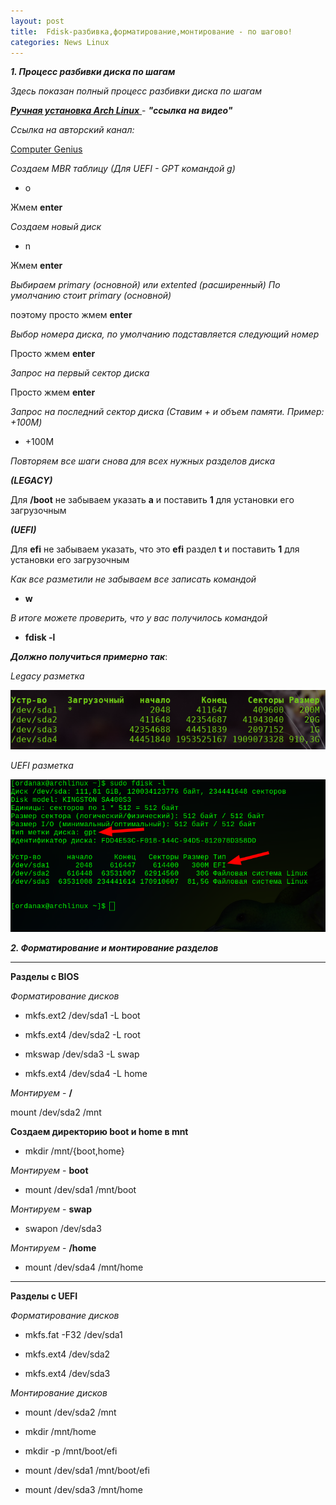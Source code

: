 ```yaml
---
layout: post
title:  Fdisk-разбивка,форматирование,монтирование - по шагово!
categories: News Linux
---
```



***1. Процесс разбивки диска по шагам***
 
*Здесь показан полный процесс разбивки диска по шагам*

<a class="red" href="https://disk.yandex.ru/i/qwqRT9DzrBew7A" target="_blank" >***Ручная установка Arch Linux*** </a> -
***"ссылка на видео"***

*Ссылка на авторский канал:*

[Computer Genius](https://www.youtube.com/@Arch4u)


*Создаем MBR таблицу (Для UEFI - GPT командой g)*

- o

Жмем **enter**

*Создаем новый диск*

- n

Жмем **enter**

*Выбираем primary (основной)  или extented (расширенный)
По умолчанию стоит primary (основной)*

поэтому просто жмем **enter**

*Выбор номера диска, по умолчанию подставляется следующий номер*

Просто жмем **enter**

*Запрос на первый сектор диска*

Просто жмем **enter**

*Запрос на последний сектор диска (Ставим + и объем памяти. Пример: +100M)*

- +100M

*Повторяем все шаги снова для всех нужных разделов диска*

***(LEGACY)***

 Для **/boot** не забываем указать **a** и поставить **1** для установки его загрузочным 

***(UEFI)*** 

Для **efi** не забываем указать, что это **efi** раздел **t** и поставить **1** для установки его загрузочным 

*Как все разметили не забываем все записать командой*

 - **w**

*В итоге можете проверить, что у вас получилось командой* 

- **fdisk -l**

***Должно получиться примерно так***:

*Legacy разметка*

 ![](/image/fdisk/legacy.png) 

*UEFI разметка* 

 ![](/image/fdisk/uefi.png) 

***2. Форматирование и монтирование разделов***

**************************

**Разделы с BIOS**

*Форматирование дисков*

- mkfs.ext2  /dev/sda1 -L boot

- mkfs.ext4  /dev/sda2 -L root

- mkswap /dev/sda3 -L swap

- mkfs.ext4  /dev/sda4 -L home

*Монтируем* -  **/**

mount /dev/sda2 /mnt

**Создаем директорию boot и home в mnt** 

- mkdir /mnt/{boot,home}

*Монтируем* - **boot**

- mount /dev/sda1 /mnt/boot

*Монтируем* - **swap**

- swapon /dev/sda3

*Монтируем* - **/home**

- mount /dev/sda4 /mnt/home

********************

**Разделы с UEFI**

*Форматирование дисков*

- mkfs.fat -F32 /dev/sda1

- mkfs.ext4  /dev/sda2

- mkfs.ext4  /dev/sda3

*Монтирование дисков*

- mount /dev/sda2 /mnt

- mkdir /mnt/home

- mkdir -p /mnt/boot/efi

- mount /dev/sda1 /mnt/boot/efi

- mount /dev/sda3 /mnt/home
